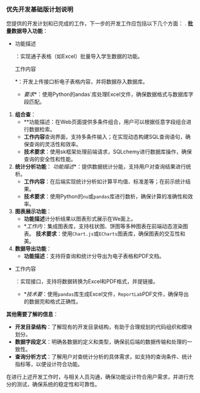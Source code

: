 ### 优先开发基础版计划说明



您提供的开发计划和已完成的工作，下一步的开发工作应包括以下几个方面： . **批量数据导入功能**：

- 功能描述

  ：实现通子表格（如Excel）批量导入学生数据的功能。

  工作内容

  *：开发上传接口析电子表格内容，并将数据存入数据库。

  - *要求**：使用Python的andas`库处理Excel文件，确保数据格式与数据库字段匹配。

1. **组合查**：
   - **功能描述：在Web页面提供多条件组合，用户可以根据任意字段组合进行数据检索。
   - **工作内容**查询界面，支持多条件输入；在实现动态构建SQL查询语句，确保查询的灵活性和效率。
   - **技术要求**：使用sk框架处理前端请求，SQLchemy进行数据库操作，确保查询的安全性和性能。
2. **统计分析功能**： *功能描述**：提供数据统计分能，支持用户对查询结果进行统析。
   - **工作内容**：在后端实现统计分析如计算平均值、标准差等；在前示统计结果。
   - **技术要求**：使用Python的`nu`或`pandas`库进行数析，确保计算的准确性和效率。
3. **图表展示功能**：
   - **功能描述**计分析结果以图表形式展示在We面上。
   - **工作内*：集成图表库，支持柱状图、饼图等多种图表在前端动态渲染图表。 **技术要求**：使用`Chart.js`或`ECharts`图表库，确保图表的交互性和美。
4. **数据导出功能**：
   - **功能描述**：支持将查询和统计分导出为电子表格和PDF文档。

- 工作内容

  ：实现接口，支持将数据转换为Excel和PDF格式，并提链接。

  - **技术要*：使用`pandas`库生成Excel文件，`ReportLab`PDF文件，确保导出的数据完和格式正确性。

**其他需要了解的信息**：

- **开发目录结构**：了解现有的开发目录结构，有助于合理规划的代码组织和模块划分。
- **数据字段定义**：明确各数据的定义和类型，确保前后端的数据传输和处理的一致性。
- **查询分析方式**：了解用户对查统计分析的具体需求，如支持的查询条件、统计指标等，以便设计符合功能。

在进行上述开发工作时，与相关人员沟通，确保功能设计符合用户需求，并进行充分的测试，确保系统的稳定性和可靠性。